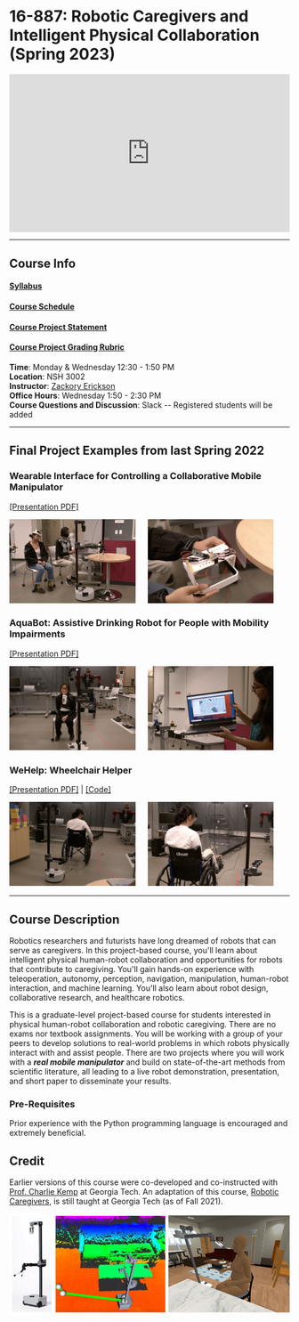 # 16-887: Robotic Caregivers and Intelligent Physical Collaboration (Spring 2023)

<style>
.container {
    position: relative;
    width: 100%;
    height: 0;
    padding-bottom: 56.25%;
}
.video {
    position: absolute;
    top: 0;
    left: 0;
    width: 100%;
    height: 100%;
}
</style>

<div class="container">
<iframe src="https://www.youtube.com/embed/mtlly5HlhX4" title="Robotic Caregivers at CMU" frameborder="0" allow="accelerometer; autoplay; clipboard-write; encrypted-media; gyroscope; picture-in-picture" allowfullscreen class="video"></iframe>
</div>

---

## Course Info

#### [Syllabus](https://docs.google.com/document/d/1ErwhtIxKNvjSrdTAOVQERCSbPnF-3080vzTFMskgZW0/edit?usp=sharing)  

#### [Course Schedule](https://docs.google.com/spreadsheets/d/1uwG0DBwU2lGfzsGBvEgk-mQjlq_SGgmwQbAg5PaKan4/edit?usp=sharing)  

#### [Course Project Statement](https://docs.google.com/document/d/1oWTJWTmuLOAim5ofcozVergusDQW6OwHfSeVpY0MVUM/edit?usp=sharing)  

#### [Course Project Grading Rubric](https://docs.google.com/document/d/1_utDSkDYw1NuT-zqvhW_06ndepuDD5P4vj1WAv0l2UA/edit?usp=sharing)  

**Time**: Monday & Wednesday 12:30 - 1:50 PM  
**Location**: NSH 3002  
**Instructor**: [Zackory Erickson](https://zackory.com)  
**Office Hours**: Wednesday 1:50 - 2:30 PM  
**Course Questions and Discussion**: Slack -- Registered students will be added

---

## Final Project Examples from last Spring 2022

### Wearable Interface for Controlling a Collaborative Mobile Manipulator
[[Presentation PDF]](media/Wearable.pdf)

<img src="media/Wearable_1.png" alt="Wearable_1" width="45%"/> &emsp; <img src="media/Wearable_2.png" alt="Wearable_2" width="45%"/>

###  AquaBot: Assistive Drinking Robot for People with Mobility Impairments
[[Presentation PDF]](media/AquaBot.pdf)

<img src="media/AquaBot_1.png" alt="AquaBot_1" width="45%"/> &emsp; <img src="media/AquaBot_2.png" alt="AquaBot_2" width="45%"/>

###   WeHelp: Wheelchair Helper
[[Presentation PDF]](media/WeHelp.pdf) | [[Code]](https://github.com/Walleclipse/WeHelp)

<img src="media/WeHelp_1.png" alt="WeHelp_1" width="45%"/> &emsp; <img src="media/WeHelp_2.png" alt="WeHelp_2" width="45%"/>

---

## Course Description

Robotics researchers and futurists have long dreamed of robots that can serve as caregivers. In this project-based course, you'll learn about intelligent physical human-robot collaboration and opportunities for robots that contribute to caregiving. You'll gain hands-on experience with teleoperation, autonomy, perception, navigation, manipulation, human-robot interaction, and machine learning. You'll also learn about robot design, collaborative research, and healthcare robotics.

This is a graduate-level project-based course for students interested in physical human-robot collaboration and robotic caregiving. There are no exams nor textbook assignments. You will be working with a group of your peers to develop solutions to real-world problems in which robots physically interact with and assist people. There are two projects where you will work with a **_real mobile manipulator_** and build on state-of-the-art methods from scientific literature, all leading to a live robot demonstration, presentation, and short paper to disseminate your results.

### Pre-Requisites
Prior experience with the Python programming language is encouraged and extremely beneficial. 

## Credit

Earlier versions of this course were co-developed and co-instructed with [Prof. Charlie Kemp](https://charliekemp.com) at Georgia Tech. An adaptation of this course, [Robotic Caregivers](https://sites.gatech.edu/robotic-caregivers/), is still taught at Georgia Tech (as of Fall 2021).

![RCICP](rcicp.png)
